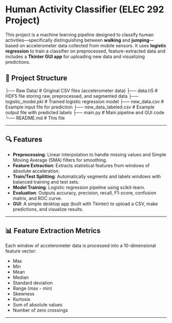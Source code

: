 # Human Activity Classifier (ELEC 292 Project)

This project is a machine learning pipeline designed to classify human activities—specifically distinguishing between **walking** and **jumping**—based on accelerometer data collected from mobile sensors. It uses **logistic regression** to train a classifier on preprocessed, feature-extracted data and includes a **Tkinter GUI app** for uploading new data and visualizing predictions.

## 📁 Project Structure

├── Raw Data/ # Original CSV files (accelerometer data) ├── data.h5 # HDF5 file storing raw, preprocessed, and segmented data ├── logistic_model.pkl # Trained logistic regression model ├── new_data.csv # Example input file for prediction ├── new_data_labeled.csv # Example output file with predicted labels ├── main.py # Main pipeline and GUI code └── README.md # This file


---

## 🔍 Features

- **Preprocessing**: Linear interpolation to handle missing values and Simple Moving Average (SMA) filters for smoothing.
- **Feature Extraction**: Extracts statistical features from windows of absolute acceleration.
- **Train/Test Splitting**: Automatically segments and labels windows with balanced training and test sets.
- **Model Training**: Logistic regression pipeline using scikit-learn.
- **Evaluation**: Outputs accuracy, precision, recall, F1-score, confusion matrix, and ROC curve.
- **GUI**: A simple desktop app (built with Tkinter) to upload a CSV, make predictions, and visualize results.

---

## 📊 Feature Extraction Metrics

Each window of accelerometer data is processed into a 10-dimensional feature vector:

- Max
- Min
- Mean
- Median
- Standard deviation
- Range (max - min)
- Skewness
- Kurtosis
- Sum of absolute values
- Number of zero crossings

---


